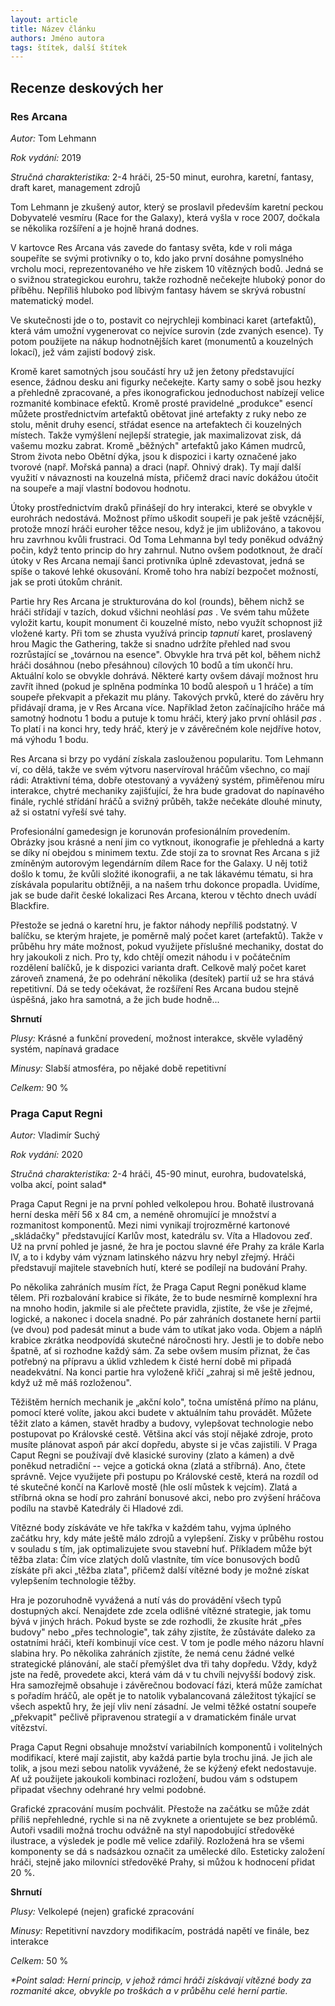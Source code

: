 ```yaml
---
layout: article
title: Název článku
authors: Jméno autora
tags: štítek, další štítek
---
```


## Recenze deskových her 


### Res Arcana 

_Autor:_ Tom Lehmann 

_Rok vydání:_ 2019 

_Stručná charakteristika:_ 2-4 hráči, 25-50 minut, eurohra, karetní, fantasy, draft karet, management zdrojů 


Tom Lehmann je zkušený autor, který se proslavil především karetní peckou Dobyvatelé vesmíru (Race for the Galaxy), která vyšla v roce 2007, dočkala se několika rozšíření a je hojně hraná dodnes. 

V kartovce Res Arcana vás zavede do fantasy světa, kde v roli mága soupeříte se svými protivníky o to, kdo jako první dosáhne pomyslného vrcholu moci, reprezentovaného ve hře ziskem 10 vítězných bodů. Jedná se o svižnou strategickou eurohru, takže rozhodně nečekejte hluboký ponor do příběhu. Nepříliš hluboko pod líbivým fantasy hávem se skrývá robustní matematický model. 

Ve skutečnosti jde o to, postavit co nejrychleji kombinaci karet (artefaktů), která vám umožní vygenerovat co nejvíce surovin (zde zvaných esence). Ty potom použijete na nákup hodnotnějších karet (monumentů a kouzelných lokací), jež vám zajistí bodový zisk. 

Kromě karet samotných jsou součástí hry už jen žetony představující esence, žádnou desku ani figurky nečekejte. Karty samy o sobě jsou hezky a přehledně zpracované, a přes ikonografickou jednoduchost nabízejí velice rozmanité kombinace efektů. Kromě prosté pravidelné „produkce" esencí můžete prostřednictvím artefaktů obětovat jiné artefakty z ruky nebo ze stolu, měnit druhy esencí, střádat esence na artefaktech či kouzelných místech. Takže vymýšlení nejlepší strategie, jak maximalizovat zisk, dá vašemu mozku zabrat. Kromě „běžných" artefaktů jako Kámen mudrců, Strom života nebo Obětní dýka, jsou k dispozici i karty označené jako tvorové (např. Mořská panna) a draci (např. Ohnivý drak). Ty mají další využití v návaznosti na kouzelná místa, přičemž draci navíc dokážou útočit na soupeře a mají vlastní bodovou hodnotu. 

Útoky prostřednictvím draků přinášejí do hry interakci, které se obvykle v eurohrách nedostává. Možnost přímo uškodit soupeři je pak ještě vzácnější, protože mnozí hráči euroher těžce nesou, když je jim ubližováno, a takovou hru zavrhnou kvůli frustraci. Od Toma Lehmanna byl tedy poněkud odvážný počin, když tento princip do hry zahrnul. Nutno ovšem podotknout, že dračí útoky v Res Arcana nemají šanci protivníka úplně zdevastovat, jedná se spíše o takové lehké okusování. Kromě toho hra nabízí bezpočet možností, jak se proti útokům chránit. 

Partie hry Res Arcana je strukturována do kol (rounds), během nichž se hráči střídají v tazích, dokud všichni neohlásí _pas_ . Ve svém tahu můžete vyložit kartu, koupit monument či kouzelné místo, nebo využít schopnost již vložené karty. Při tom se zhusta využívá princip _tapnutí_ karet, proslavený hrou Magic the Gathering, takže si snadno udržíte přehled nad svou rozrůstající se „továrnou na esence". Obvykle hra trvá pět kol, během nichž hráči dosáhnou (nebo přesáhnou) cílových 10 bodů a tím ukončí hru. Aktuální kolo se obvykle dohrává. Některé karty ovšem dávají možnost hru zavřít ihned (pokud je splněna podmínka 10 bodů alespoň u 1 hráče) a tím soupeře překvapit a překazit mu plány. Takových prvků, které do závěru hry přidávají drama, je v Res Arcana více. Například žeton začínajícího hráče má samotný hodnotu 1 bodu a putuje k tomu hráči, který jako první ohlásil _pas_ . To platí i na konci hry, tedy hráč, který je v závěrečném kole nejdříve hotov, má výhodu 1 bodu. 

Res Arcana si brzy po vydání získala zaslouženou popularitu. Tom Lehmann ví, co dělá, takže ve svém výtvoru naservíroval hráčům všechno, co mají rádi: Atraktivní téma, dobře otestovaný a vyvážený systém, přiměřenou míru interakce, chytré mechaniky zajišťující, že hra bude gradovat do napínavého finále, rychlé střídání hráčů a svižný průběh, takže nečekáte dlouhé minuty, až si ostatní vyřeší své tahy. 

Profesionální gamedesign je korunován profesionálním provedením. Obrázky jsou krásné a není jim co vytknout, ikonografie je přehledná a karty se díky ní obejdou s minimem textu. Zde stojí za to srovnat Res Arcana s již zmíněným autorovým legendárním dílem Race for the Galaxy. U něj totiž došlo k tomu, že kvůli složité ikonografii, a ne tak lákavému tématu, si hra získávala popularitu obtížněji, a na našem trhu dokonce propadla. Uvidíme, jak se bude dařit české lokalizaci Res Arcana, kterou v těchto dnech uvádí Blackfire. 

Přestože se jedná o karetní hru, je faktor náhody nepříliš podstatný. V balíčku, se kterým hrajete, je poměrně malý počet karet (artefaktů). Takže v průběhu hry máte možnost, pokud využijete příslušné mechaniky, dostat do hry jakoukoli z nich. Pro ty, kdo chtějí omezit náhodu i v počátečním rozdělení balíčků, je k dispozici varianta draft. Celkově malý počet karet zároveň znamená, že po odehrání několika (desítek) partií už se hra stává repetitivní. Dá se tedy očekávat, že rozšíření Res Arcana budou stejně úspěšná, jako hra samotná, a že jich bude hodně... 


**Shrnutí**

_Plusy:_ Krásné a funkční provedení, možnost interakce, skvěle vyladěný systém, napínavá gradace 

_Minusy:_ Slabší atmosféra, po nějaké době repetitivní 

_Celkem:_ 90 % 


### Praga Caput Regni 

_Autor:_ Vladimír Suchý 

_Rok vydání:_ 2020 

_Stručná charakteristika:_ 2-4 hráči, 45-90 minut, eurohra, budovatelská, volba akcí, point salad\* 


Praga Caput Regni je na první pohled velkolepou hrou. Bohatě ilustrovaná herní deska měří 56 x 84 cm, a neméně ohromující je množství a rozmanitost komponentů. Mezi nimi vynikají trojrozměrné kartonové „skládačky" představující Karlův most, katedrálu sv. Víta a Hladovou zeď. Už na první pohled je jasné, že hra je poctou slavné éře Prahy za krále Karla IV, a to i kdyby vám význam latinského názvu hry nebyl zřejmý. Hráči představují majitele stavebních hutí, které se podílejí na budování Prahy. 

Po několika zahráních musím říct, že Praga Caput Regni poněkud klame tělem. Při rozbalování krabice si říkáte, že to bude nesmírně komplexní hra na mnoho hodin, jakmile si ale přečtete pravidla, zjistíte, že vše je zřejmé, logické, a nakonec i docela snadné. Po pár zahráních dostanete herní partii (ve dvou) pod padesát minut a bude vám to utíkat jako voda. Objem a náplň krabice zkrátka neodpovídá skutečné náročnosti hry. Jestli je to dobře nebo špatně, ať si rozhodne každý sám. Za sebe ovšem musím přiznat, že čas potřebný na přípravu a úklid vzhledem k čisté herní době mi připadá neadekvátní. Na konci partie hra vyloženě křičí „zahraj si mě ještě jednou, když už mě máš rozloženou". 

Těžištěm herních mechanik je „akční kolo", točna umístěná přímo na plánu, pomocí které volíte, jakou akci budete v aktuálním tahu provádět. Můžete těžit zlato a kámen, stavět hradby a budovy, vylepšovat technologie nebo postupovat po Královské cestě. Většina akcí vás stojí nějaké zdroje, proto musíte plánovat aspoň pár akcí dopředu, abyste si je včas zajistili. V Praga Caput Regni se používají dvě klasické suroviny (zlato a kámen) a dvě poněkud netradiční -- vejce a gotická okna (zlatá a stříbrná). Ano, čtete správně. Vejce využijete při postupu po Královské cestě, která na rozdíl od té skutečné končí na Karlově mostě (hle oslí můstek k vejcím). Zlatá a stříbrná okna se hodí pro zahrání bonusové akci, nebo pro zvýšení hráčova podílu na stavbě Katedrály či Hladové zdi. 

Vítězné body získáváte ve hře takřka v každém tahu, vyjma úplného začátku hry, kdy máte ještě málo zdrojů a vylepšení. Zisky v průběhu rostou v souladu s tím, jak optimalizujete svou stavební huť. Příkladem může být těžba zlata: Čím více zlatých dolů vlastníte, tím více bonusových bodů získáte při akci „těžba zlata", přičemž další vítězné body je možné získat vylepšením technologie těžby. 

Hra je pozoruhodně vyvážená a nutí vás do provádění všech typů dostupných akcí. Nenajdete zde zcela odlišné vítězné strategie, jak tomu bývá v jiných hrách. Pokud byste se zde rozhodli, že zkusíte hrát „přes budovy" nebo „přes technologie", tak záhy zjistíte, že zůstáváte daleko za ostatními hráči, kteří kombinují více cest. V tom je podle mého názoru hlavní slabina hry. Po několika zahráních zjistíte, že nemá cenu žádné velké strategické plánování, ale stačí přemýšlet dva tři tahy dopředu. Vždy, když jste na ředě, provedete akci, která vám dá v tu chvíli nejvyšší bodový zisk. Hra samozřejmě obsahuje i závěrečnou bodovací fázi, která může zamíchat s pořadím hráčů, ale opět je to natolik vybalancovaná záležitost týkající se všech aspektů hry, že její vliv není zásadní. Je velmi těžké ostatní soupeře „překvapit" pečlivě připravenou strategií a v dramatickém finále urvat vítězství. 

Praga Caput Regni obsahuje množství variabilních komponentů i volitelných modifikací, které mají zajistit, aby každá partie byla trochu jiná. Je jich ale tolik, a jsou mezi sebou natolik vyvážené, že se kýžený efekt nedostavuje. Ať už použijete jakoukoli kombinaci rozložení, budou vám s odstupem připadat všechny odehrané hry velmi podobné. 

Grafické zpracování musím pochválit. Přestože na začátku se může zdát příliš nepřehledné, rychle si na ně zvyknete a orientujete se bez problémů. Autoři vsadili možná trochu odvážně na styl napodobující středověké ilustrace, a výsledek je podle mě velice zdařilý. Rozložená hra se všemi komponenty se dá s nadsázkou označit za umělecké dílo. Esteticky založení hráči, stejně jako milovníci středověké Prahy, si můžou k hodnocení přidat 20 %. 


**Shrnutí**

_Plusy:_ Velkolepé (nejen) grafické zpracování 

_Minusy:_ Repetitivní navzdory modifikacím, postrádá napětí ve finále, bez interakce 

_Celkem:_ 50 % 

_\*Point salad: Herní princip, v jehož rámci hráči získávají vítězné body za rozmanité akce, obvykle po troškách a v průběhu celé herní partie._

